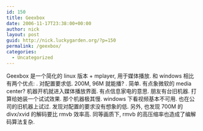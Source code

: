 ```yaml
---
id: 150
title: Geexbox
date: 2006-11-17T23:38:00+00:00
author: nick
layout: post
guid: http://nick.luckygarden.org/?p=150
permalink: /geexbox/
categories:
  - Uncategorized
---
```

Geexbox 是一个简化的 linux 版本 + mplayer, 用于媒体播放. 和 windows 相比有两个优点:
. 对配置要求低. 200M, 96M 就能播?
. 简单. 有点象微软的 media center? 机器开机就进入媒体播放界面.  有点信息家电的意思.
朋友有台旧机器. 打算给她装一个试试效果. 那个机器极其慢. windows 下看视频基本不可用. 
也在公司的旧机器上试过. 发现对配置的要求没有想象的低. 
另外, 也发现 700M 的 divx/xvid 的解码要比 rmvb 效率高. 
同等画质下, rmvb 的高压缩率也造成了编解码算法复杂.
